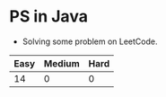 # PS in Java

- Solving some problem on LeetCode.

| Easy | Medium | Hard |
| ---- | ------ | ---- |
| 14   | 0      | 0    |
